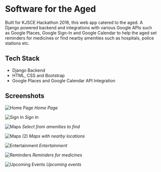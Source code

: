 # Software for the Aged
Built for KJSCE Hackathon 2016, this web app catered to the aged. A Django powered backend and integrations with various Google APIs such as Google Places, Google Sign-In and Google Calendar to help the aged set reminders for medicines or find nearby amenities such as hospitals, police stations etc.

## Tech Stack
- Django Backend
- HTML, CSS and Bootstrap
- Google Places and Google Calendar API Integration

## Screenshots
![Home Page](https://i.imgur.com/WtbdLPu.png)
*Home Page*


![Sign In](https://i.imgur.com/Xu9Uak4.png)
*Sign In*

![Maps](https://i.imgur.com/en6iPQY.png)
*Select from amenities to find*

![Maps (2)](https://i.imgur.com/LK5A4AZ.png)
*Maps with nearby locations*

![Entertainment](https://i.imgur.com/F85KpdO.png)
*Entertainment*

![Reminders](https://i.imgur.com/nwk1oVC.png)
*Reminders for medicines*

![Upcoming Events](https://i.imgur.com/RBK0nwP.png)
*Upcoming events*
